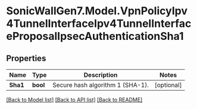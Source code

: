 # SonicWallGen7.Model.VpnPolicyIpv4TunnelInterfaceIpv4TunnelInterfaceProposalIpsecAuthenticationSha1

## Properties

Name | Type | Description | Notes
------------ | ------------- | ------------- | -------------
**Sha1** | **bool** | Secure hash algorithm 1 (SHA-1). | [optional] 

[[Back to Model list]](../README.md#documentation-for-models) [[Back to API list]](../README.md#documentation-for-api-endpoints) [[Back to README]](../README.md)

